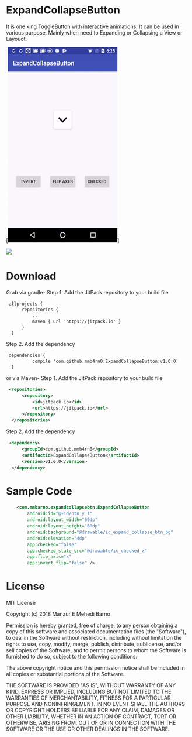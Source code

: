 # ExpandCollapseButton

It is one king ToggleButton with interactive animations. It can be used in various purpose. Mainly when need to Expanding or Collapsing a View or Layouot.

[![Alt text for your video](https://github.com/mmb4rn0/ExpandCollapseButton/blob/master/website/expand_collapse_button.gif)]

[![](https://jitpack.io/v/mmb4rn0/ExpandCollapseButton.svg)](https://jitpack.io/#mmb4rn0/ExpandCollapseButton)

# Download
Grab via gradle-
  Step 1. Add the JitPack repository to your build file
  ```grovy
   allprojects {
		repositories {
			...
			maven { url 'https://jitpack.io' }
		}
	}
  ```  
  Step 2. Add the dependency 
  ```grovy	
   dependencies {
	        compile 'com.github.mmb4rn0:ExpandCollapseButton:v1.0.0'
	}
  ```
or via Maven-
  Step 1. Add the JitPack repository to your build file
  ```xml
   <repositories>
		<repository>
		    <id>jitpack.io</id>
		    <url>https://jitpack.io</url>
		</repository>
	</repositories>
  ```
  Step 2. Add the dependency
  ```xml
   <dependency>
	    <groupId>com.github.mmb4rn0</groupId>
	    <artifactId>ExpandCollapseButton</artifactId>
	    <version>v1.0.0</version>
	</dependency>
  ```

# Sample Code
```xml
    <com.mmbarno.expandcollapsebtn.ExpandCollapseButton
        android:id="@+id/btn_y_1"
        android:layout_width="60dp"
        android:layout_height="60dp"
        android:background="@drawable/ic_expand_collapse_btn_bg"
        android:elevation="4dp"
        app:checked="false"
        app:checked_state_src="@drawable/ic_checked_x"
        app:flip_axis="x"
        app:invert_flip="false" />
   ```
   
   # License

MIT License

Copyright (c) 2018 Manzur E Mehedi Barno

Permission is hereby granted, free of charge, to any person obtaining a copy of this software and associated documentation files (the "Software"), to deal in the Software without restriction, including without limitation the rights to use, copy, modify, merge, publish, distribute, sublicense, and/or sell copies of the Software, and to permit persons to whom the Software is furnished to do so, subject to the following conditions:

The above copyright notice and this permission notice shall be included in all copies or substantial portions of the Software.

THE SOFTWARE IS PROVIDED "AS IS", WITHOUT WARRANTY OF ANY KIND, EXPRESS OR IMPLIED, INCLUDING BUT NOT LIMITED TO THE WARRANTIES OF MERCHANTABILITY, FITNESS FOR A PARTICULAR PURPOSE AND NONINFRINGEMENT. IN NO EVENT SHALL THE AUTHORS OR COPYRIGHT HOLDERS BE LIABLE FOR ANY CLAIM, DAMAGES OR OTHER LIABILITY, WHETHER IN AN ACTION OF CONTRACT, TORT OR OTHERWISE, ARISING FROM, OUT OF OR IN CONNECTION WITH THE SOFTWARE OR THE USE OR OTHER DEALINGS IN THE SOFTWARE.
